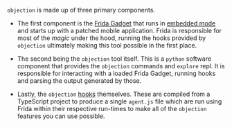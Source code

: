 `objection` is made up of three primary components.

* The first component is the [Frida Gadget](https://www.frida.re/) that runs in [embedded mode](https://www.frida.re/docs/modes/) and starts up with a patched mobile application. Frida is responsible for most of the _magic_ under the hood, running the hooks provided by `objection` ultimately making this tool possible in the first place.

* The second being the `objection` tool itself. This is a `python` software component that provides the `objection` commands and `explore` repl. It is responsible for interacting with a loaded Frida Gadget, running hooks and parsing the output generated by those.

* Lastly, the `objection` [hooks](https://github.com/sensepost/objection/tree/master/agent) themselves. These are compiled from a TypeScript project to produce a single `agent.js` file which are run using Frida within their respective run-times to make all of the `objection` features you can use possible.